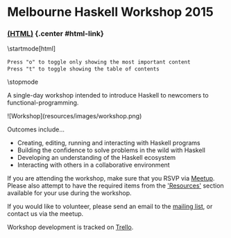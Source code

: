 

Melbourne Haskell Workshop 2015
===============================

<!-- Trickery to conditionally display the alternate format link -->

### [(HTML)](http://sordina.github.io/haskell_workshop/) {.center #html-link}

<div class="important">

<script type="text/javascript">
	document.getElementById('html-link').remove()
	document.write("<h3 class='center'><a href='workshop.pdf'>(PDF)</a></h3>")
</script>

\startmode[html]
~~~{.note .notitle}
Press "o" to toggle only showing the most important content
Press "t" to toggle showing the table of contents
~~~
\stopmode

</div>

<div class="center important">

A single-day workshop intended to introduce Haskell to newcomers to functional-programming.

</div>

<!-- https://www.flickr.com/photos/fatmandy/4221136071/in/photolist-7r1qG8-4Ew9ka-7GmuKi-7GH1pP-65YZoM-nGeWhj-7KAY7X-nS3L1Y-j1TkSn-8Ef3BW-6CHTcd-9QVtVW-oDN5ak-4BMnsd-cUC6HY-9QSD52-hseG5J-9vPTiH-CkmeT-bQZgze -->
<div class="center nopad"> ![Workshop](resources/images/workshop.png) </div>

Outcomes include...

* Creating, editing, running and interacting with Haskell programs
* Building the confidence to solve problems in the wild with Haskell
* Developing an understanding of the Haskell ecosystem
* Interacting with others in a collaborative environment

<div class="important note">

If you are attending the workshop, make sure that you RSVP via
[Meetup](http://www.meetup.com/Melbourne-Haskell-Users-Group/events/219493786/).
Please also attempt to have the required items
from the ['Resources'](#resources) section available for your use during the workshop.

If you would like to volunteer, please send an email to the
[mailing list](mailto:melb-haskell-workshop-organisers@googlegroups.com),
or contact us via the meetup.

Workshop development is tracked on [Trello](https://trello.com/b/c1jhkXh9/haskell-workshop-2015).

</div>
